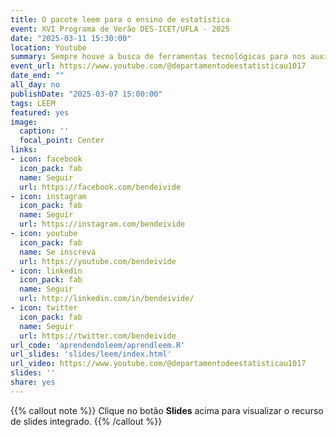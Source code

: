 ```yaml
---
title: O pacote leem para o ensino de estatística
event: XVI Programa de Verão DES-ICET/UFLA - 2025
date: "2025-03-11 15:30:00"
location: Youtube
summary: Sempre houve a busca de ferramentas tecnológicas para nos auxiliar em análises. Já pensou, se existisse uma ferramenta focada no ensino/aprendizagem da estatística? Agora existe, por meio do pacote R (leem). Este pacote, cuja sigla representa Laboratório de Ensino de Estatística e Matemática, oferece um conjunto de ferramentas que pode auxiliar estudantes como também professores, a uma compreensão mais fácil sobre duas áreas tão importantes para a ciência, a Estatística e Matemática. Por meio desse pacote, será possível atender tanto usuários que já se ambientam na linguagem R, quanto àqueles que não tem familiaridade com a linguagem. Isto porque foi desenvolvido também uma interface gráfica ao usuário (IGU) com este pensamento. Portanto, o enfoque desta apresentação será abordar algumas das funções no leem disponíveis para o ensino da estatística básica.
event_url: https://www.youtube.com/@departamentodeestatisticau1017
date_end: ""
all_day: no
publishDate: "2025-03-07 15:00:00"
tags: LEEM
featured: yes
image:
  caption: ''
  focal_point: Center
links:
- icon: facebook
  icon_pack: fab
  name: Seguir
  url: https://facebook.com/bendeivide
- icon: instagram
  icon_pack: fab
  name: Seguir
  url: https://instagram.com/bendeivide
- icon: youtube
  icon_pack: fab
  name: Se inscreva
  url: https://youtube.com/bendeivide
- icon: linkedin
  icon_pack: fab
  name: Seguir
  url: http://linkedin.com/in/bendeivide/
- icon: twitter
  icon_pack: fab
  name: Seguir
  url: https://twitter.com/bendeivide
url_code: 'aprendendoleem/aprendleem.R'
url_slides: 'slides/leem/index.html'
url_video: https://www.youtube.com/@departamentodeestatisticau1017
slides: ''
share: yes
---
```


{{% callout note %}}
Clique no botão **Slides** acima para visualizar o recurso de slides integrado.
{{% /callout %}}


